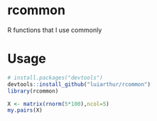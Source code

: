 # rcommon
R functions that I use commonly

# Usage

~~~ R
# install.packages("devtools")
devtools::install_github("luiarthur/rcommon")
library(rcommon)

X <- matrix(rnorm(5*100),ncol=5)
my.pairs(X)
~~~
